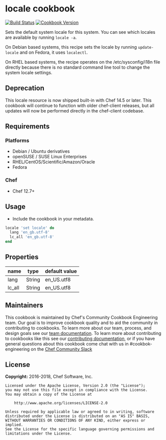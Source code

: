 # locale cookbook

[![Build Status](https://travis-ci.org/chef-cookbooks/locale.svg?branch=master)](http://travis-ci.org/chef-cookbooks/locale) [![Cookbook Version](https://img.shields.io/cookbook/v/locale.svg)](https://supermarket.chef.io/cookbooks/locale)

Sets the default system locale for this system. You can see which locales are available by running `locale -a`.

On Debian based systems, this recipe sets the locale by running `update-locale` and on Fedora, it uses `localectl`.

On RHEL based systems, the recipe operates on the /etc/sysconfig/i18n file directly because there is no standard command line tool to change the system locale settings.

## Deprecation

This locale resource is now shipped built-in with Chef 14.5 or later. This cookbook will continue to function with older chef-client releases, but all updates will now be performed directly in the chef-client codebase.

## Requirements

### Platforms

- Debian / Ubuntu derivatives
- openSUSE / SUSE Linux Enterprises
- RHEL/CentOS/Scientific/Amazon/Oracle
- Fedora

### Chef

- Chef 12.7+

## Usage

- Include the cookbook in your metadata.

```ruby
locale 'set locale' do
  lang 'en_gb.utf-8'
  lc_all 'en_gb.utf-8'
end
```

## Properties

name   | type   | default value
------ | ------ | -------------
lang   | String | en_US.utf8
lc_all | String | en_US.utf8

## Maintainers

This cookbook is maintained by Chef's Community Cookbook Engineering team. Our goal is to improve cookbook quality and to aid the community in contributing to cookbooks. To learn more about our team, process, and design goals see our [team documentation](https://github.com/chef-cookbooks/community_cookbook_documentation/blob/master/COOKBOOK_TEAM.MD). To learn more about contributing to cookbooks like this see our [contributing documentation](https://github.com/chef-cookbooks/community_cookbook_documentation/blob/master/CONTRIBUTING.MD), or if you have general questions about this cookbook come chat with us in #cookbok-engineering on the [Chef Community Slack](http://community-slack.chef.io/)

## License

**Copyright:** 2016-2018, Chef Software, Inc.

```
Licensed under the Apache License, Version 2.0 (the "License");
you may not use this file except in compliance with the License.
You may obtain a copy of the License at

    http://www.apache.org/licenses/LICENSE-2.0

Unless required by applicable law or agreed to in writing, software
distributed under the License is distributed on an "AS IS" BASIS,
WITHOUT WARRANTIES OR CONDITIONS OF ANY KIND, either express or implied.
See the License for the specific language governing permissions and
limitations under the License.
```
